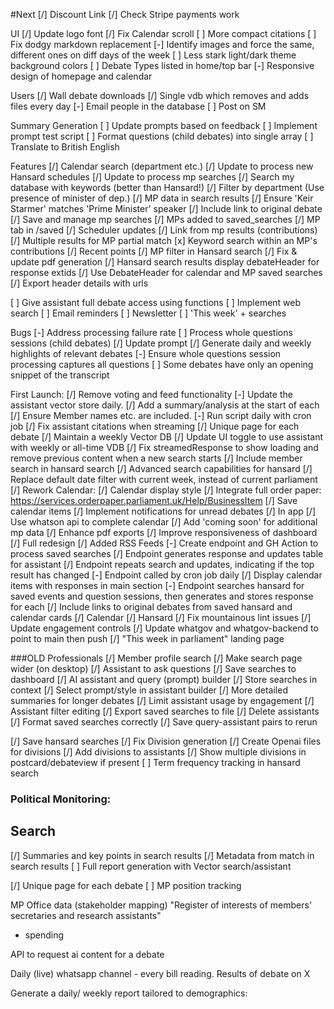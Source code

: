 #Next
[/] Discount Link
      [/] Check Stripe payments work

UI
[/] Update logo font
[/] Fix Calendar scroll
[ ] More compact citations
      [ ] Fix dodgy markdown replacement
[-] Identify images and force the same, different ones on diff days of the week
[ ] Less stark light/dark theme background colors
[ ] Debate Types listed in home/top bar
[-] Responsive design of homepage and calendar

Users
[/] Wall debate downloads
[/] Single vdb which removes and adds files every day
[-] Email people in the database
[ ] Post on SM

Summary Generation
[ ] Update prompts based on feedback
[ ] Implement prompt test script
[ ] Format questions (child debates) into single array
[ ] Translate to British English

Features
[/] Calendar search (department etc.)
[/] Update to process new Hansard schedules
[/] Update to process mp searches
[/] Search my database with keywords (better than Hansard!)
      [/] Filter by department (Use presence of minister of dep.)
[/] MP data in search results
      [/] Ensure 'Keir Starmer' matches 'Prime Minister' speaker
      [/] Include link to original debate
      [/] Save and manage mp searches
            [/] MPs added to saved_searches
            [/] MP tab in /saved
            [/] Scheduler updates
      [/] Link from mp results (contributions)
      [/] Multiple results for MP partial match
      [x] Keyword search within an MP's contributions
      [/] Recent points
      [/] MP filter in Hansard search
[/] Fix & update pdf generation
      [/] Hansard search results display debateHeader for response extids
      [/] Use DebateHeader for calendar and MP saved searches
      [/] Export header details with urls

[ ] Give assistant full debate access using functions
[ ] Implement web search
[ ] Email reminders
[ ] Newsletter
   [ ] 'This week' + searches

Bugs
[-] Address processing failure rate
      [ ] Process whole questions sessions (child debates)
      [/] Update prompt
[/] Generate daily and weekly highlights of relevant debates
[-] Ensure whole questions session processing captures all questions
[ ] Some debates have only an opening snippet of the transcript



First Launch:
[/] Remove voting and feed functionality
[-] Update the assistant vector store daily. 
      [/] Add a summary/analysis at the start of each
      [/] Ensure Member names etc. are included.
      [-] Run script daily with cron job
[/] Fix assistant citations when streaming
[/] Unique page for each debate
[/] Maintain a weekly Vector DB
[/] Update UI toggle to use assistant with weekly or all-time VDB
[/] Fix streamedResponse to show loading and remove previous content when a new search starts
[/] Include member search in hansard search
      [/] Advanced search capabilities for hansard
[/] Replace default date filter with current week, instead of current parliament
[/] Rework Calendar: 
      [/] Calendar display style
      [/] Integrate full order paper: https://services.orderpaper.parliament.uk/Help/BusinessItem
      [/] Save calendar items
[/] Implement notifications for unread debates
      [/] In app
[/] Use whatson api to complete calendar
[/] Add 'coming soon' for additional mp data
[/] Enhance pdf exports
[/] Improve responsiveness of dashboard
      [/] Full redesign
      [/] Added RSS Feeds
[-] Create endpoint and GH Action to process saved searches
      [/] Endpoint generates response and updates table for assistant
      [/] Endpoint repeats search and updates, indicating if the top result has changed
      [-] Endpoint called by cron job daily
      [/] Display calendar items with responses in main section
      [-] Endpoint searches hansard for saved events and question sessions, then generates and stores response for each
[/] Include links to original debates from saved hansard and calendar cards
      [/] Calendar
      [/] Hansard
[/] Fix mountainous lint issues
[/] Update engagement controls
[/] Update whatgov and whatgov-backend to point to main then push
[/] "This week in parliament" landing page


###OLD
Professionals
[/] Member profile search 
[/] Make search page wider (on desktop)
[/] Assistant to ask questions
[/] Save searches to dashboard
[/] AI assistant and query (prompt) builder
[/] Store searches in context
[/] Select prompt/style in assistant builder
[/] More detailed summaries for longer debates 
[/] Limit assistant usage by engagement
[/] Assistant filter editing
[/] Export saved searches to file
[/] Delete assistants
[/] Format saved searches correctly
[/] Save query-assistant pairs to rerun

[/] Save hansard searches
[/] Fix Division generation
[/] Create Openai files for divisions
[/] Add divisions to assistants
[/] Show multiple divisions in postcard/debateview if present
[ ] Term frequency tracking in hansard search



### Political Monitoring:
## Search
[/] Summaries and key points in search results
[/] Metadata from match in search results
[ ] Full report generation with Vector search/assistant

[/] Unique page for each debate
[ ] MP position tracking

MP Office data (stakeholder mapping)
"Register of interests of members' secretaries and research assistants"
+ spending

API to request ai content for a debate

Daily (live) whatsapp channel - every bill reading. Results of debate on X

Generate a daily/ weekly report tailored to demographics:
